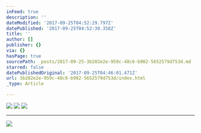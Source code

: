 ```yaml
---
inFeed: true
description: ''
dateModified: '2017-09-25T04:52:29.797Z'
datePublished: '2017-09-25T04:52:30.358Z'
title: ''
author: []
publisher: {}
via: {}
hasPage: true
sourcePath: _posts/2017-09-25-3b202e2e-959c-48c6-b902-5652579d753d.md
starred: false
datePublishedOriginal: '2017-09-25T04:46:01.471Z'
url: 3b202e2e-959c-48c6-b902-5652579d753d/index.html
_type: Article

---
```

![](https://the-grid-user-content.s3-us-west-2.amazonaws.com/15b992d7-58cd-404e-904f-c4eddc2d9d59.jpg)
![](https://the-grid-user-content.s3-us-west-2.amazonaws.com/844f6a6f-f6d3-4d0b-8932-bd58015d5008.jpg)
![](https://the-grid-user-content.s3-us-west-2.amazonaws.com/019043fd-eca5-4db3-bb9a-67eadd9b035f.jpg)

---

![](https://the-grid-user-content.s3-us-west-2.amazonaws.com/e92653d4-f7df-42df-82a0-34473bc4ab57.jpg)